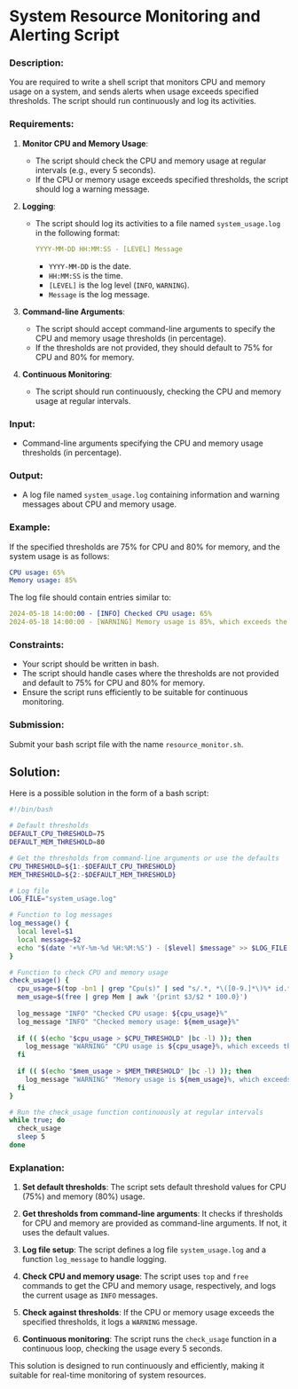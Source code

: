 # System Resource Monitoring and Alerting Script

### Description:
You are required to write a shell script that monitors CPU and memory usage on a system, and sends alerts when usage exceeds specified thresholds. The script should run continuously and log its activities.

### Requirements:

1. **Monitor CPU and Memory Usage**:

    - The script should check the CPU and memory usage at regular intervals (e.g., every 5 seconds).
    - If the CPU or memory usage exceeds specified thresholds, the script should log a warning message.

2. **Logging**:

    - The script should log its activities to a file named `system_usage.log` in the following format:
      ```yaml
      YYYY-MM-DD HH:MM:SS - [LEVEL] Message
      ```
      - `YYYY-MM-DD` is the date.
      - `HH:MM:SS` is the time.
      - `[LEVEL]` is the log level (`INFO`, `WARNING`).
      - `Message` is the log message.

3. **Command-line Arguments**:

    - The script should accept command-line arguments to specify the CPU and memory usage thresholds (in percentage).
    - If the thresholds are not provided, they should default to 75% for CPU and 80% for memory.

4. **Continuous Monitoring**:
    - The script should run continuously, checking the CPU and memory usage at regular intervals.

### Input:
- Command-line arguments specifying the CPU and memory usage thresholds (in percentage).

### Output:
- A log file named `system_usage.log` containing information and warning messages about CPU and memory usage.

### Example:
If the specified thresholds are 75% for CPU and 80% for memory, and the system usage is as follows:

```yaml
CPU usage: 65%
Memory usage: 85%
```

The log file should contain entries similar to:
```yaml
2024-05-18 14:00:00 - [INFO] Checked CPU usage: 65%
2024-05-18 14:00:00 - [WARNING] Memory usage is 85%, which exceeds the threshold of 80%
```

### Constraints:
- Your script should be written in bash.
- The script should handle cases where the thresholds are not provided and default to 75% for CPU and 80% for memory.
- Ensure the script runs efficiently to be suitable for continuous monitoring.

### Submission:
Submit your bash script file with the name `resource_monitor.sh`.

## Solution:

Here is a possible solution in the form of a bash script:

```bash
#!/bin/bash

# Default thresholds
DEFAULT_CPU_THRESHOLD=75
DEFAULT_MEM_THRESHOLD=80

# Get the thresholds from command-line arguments or use the defaults
CPU_THRESHOLD=${1:-$DEFAULT_CPU_THRESHOLD}
MEM_THRESHOLD=${2:-$DEFAULT_MEM_THRESHOLD}

# Log file
LOG_FILE="system_usage.log"

# Function to log messages
log_message() {
  local level=$1
  local message=$2
  echo "$(date '+%Y-%m-%d %H:%M:%S') - [$level] $message" >> $LOG_FILE
}

# Function to check CPU and memory usage
check_usage() {
  cpu_usage=$(top -bn1 | grep "Cpu(s)" | sed "s/.*, *\([0-9.]*\)%* id.*/\1/" | awk '{print 100 - $1}')
  mem_usage=$(free | grep Mem | awk '{print $3/$2 * 100.0}')
  
  log_message "INFO" "Checked CPU usage: ${cpu_usage}%"
  log_message "INFO" "Checked memory usage: ${mem_usage}%"
  
  if (( $(echo "$cpu_usage > $CPU_THRESHOLD" |bc -l) )); then
    log_message "WARNING" "CPU usage is ${cpu_usage}%, which exceeds the threshold of ${CPU_THRESHOLD}%"
  fi
  
  if (( $(echo "$mem_usage > $MEM_THRESHOLD" |bc -l) )); then
    log_message "WARNING" "Memory usage is ${mem_usage}%, which exceeds the threshold of ${MEM_THRESHOLD}%"
  fi
}

# Run the check_usage function continuously at regular intervals
while true; do
  check_usage
  sleep 5
done
```

### Explanation:

1. **Set default thresholds**: The script sets default threshold values for CPU (75%) and memory (80%) usage.

2. **Get thresholds from command-line arguments**: It checks if thresholds for CPU and memory are provided as command-line arguments. If not, it uses the default values.

3. **Log file setup**: The script defines a log file `system_usage.log` and a function `log_message` to handle logging.

4. **Check CPU and memory usage**: The script uses `top` and `free` commands to get the CPU and memory usage, respectively, and logs the current usage as `INFO` messages.

5. **Check against thresholds**: If the CPU or memory usage exceeds the specified thresholds, it logs a `WARNING` message.

6. **Continuous monitoring**: The script runs the `check_usage` function in a continuous loop, checking the usage every 5 seconds.

This solution is designed to run continuously and efficiently, making it suitable for real-time monitoring of system resources.